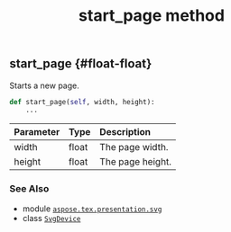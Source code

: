 ﻿---
title: start_page method
second_title: Aspose.TeX for Python via .NET API References
description: 
type: docs
weight: 180
url: /python-net/aspose.tex.presentation.svg/svgdevice/start_page/
is_root: false
---

## start_page {#float-float}

Starts a new page.



```python
def start_page(self, width, height):
    ...
```


| Parameter | Type | Description |
| :- | :- | :- |
| width | float | The page width. |
| height | float | The page height. |



### See Also
* module [`aspose.tex.presentation.svg`](../../)
* class [`SvgDevice`](/tex/python-net/aspose.tex.presentation.svg/svgdevice)
